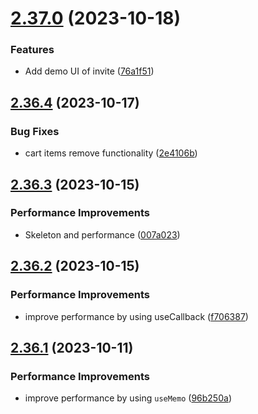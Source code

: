 # [2.37.0](https://github.com/hossainchisty/LeafLine-Client/compare/v2.36.4...v2.37.0) (2023-10-18)


### Features

* Add demo UI of invite ([76a1f51](https://github.com/hossainchisty/LeafLine-Client/commit/76a1f5109741cee5ebd0e7b19e57686c6e471972))



## [2.36.4](https://github.com/hossainchisty/LeafLine-Client/compare/v2.36.3...v2.36.4) (2023-10-17)


### Bug Fixes

* cart items remove functionality ([2e4106b](https://github.com/hossainchisty/LeafLine-Client/commit/2e4106bf16da1608cec04e422c86872ce399e22f))



## [2.36.3](https://github.com/hossainchisty/LeafLine-Client/compare/v2.36.2...v2.36.3) (2023-10-15)


### Performance Improvements

* Skeleton and performance ([007a023](https://github.com/hossainchisty/LeafLine-Client/commit/007a0236298665362b26c753af7c2c3ee10e5eb0))



## [2.36.2](https://github.com/hossainchisty/LeafLine-Client/compare/v2.36.1...v2.36.2) (2023-10-15)


### Performance Improvements

* improve performance by using useCallback ([f706387](https://github.com/hossainchisty/LeafLine-Client/commit/f706387c5d487a3ee456705945daeb8db0ba1056))



## [2.36.1](https://github.com/hossainchisty/LeafLine-Client/compare/v2.36.0...v2.36.1) (2023-10-11)


### Performance Improvements

* improve performance by using ```useMemo``` ([96b250a](https://github.com/hossainchisty/LeafLine-Client/commit/96b250a82e0c74b74ad56d52d5ff6fed71ba15d4))



